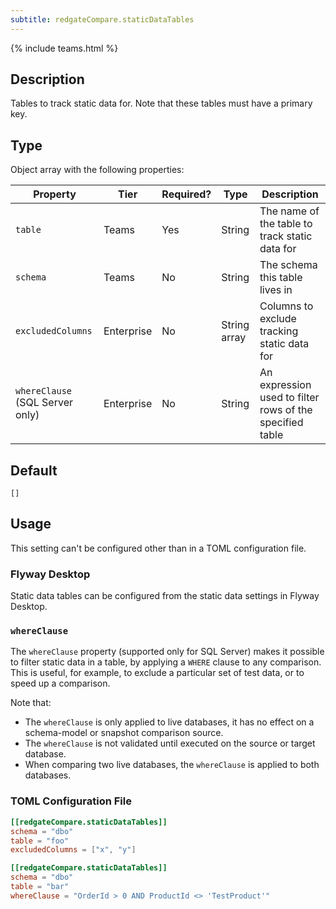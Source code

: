 ```yaml
---
subtitle: redgateCompare.staticDataTables
---
```


{% include teams.html %}

## Description

Tables to track static data for. Note that these tables must have a primary key.

## Type

Object array with the following properties:

| Property                        | Tier       | Required? | Type         | Description                                              |
|---------------------------------|------------|-----------|--------------|----------------------------------------------------------|
| `table`                         | Teams      | Yes       | String       | The name of the table to track static data for           |
| `schema`                        | Teams      | No        | String       | The schema this table lives in                           |
| `excludedColumns`               | Enterprise | No        | String array | Columns to exclude tracking static data for              |
| `whereClause` (SQL Server only) | Enterprise | No        | String       | An expression used to filter rows of the specified table |

## Default

`[]`

## Usage

This setting can't be configured other than in a TOML configuration file.

### Flyway Desktop

Static data tables can be configured from the static data settings in Flyway Desktop.

### `whereClause`

The `whereClause` property (supported only for SQL Server) makes it possible to filter static data in a table, by
applying a `WHERE` clause to any comparison. This is useful, for example, to exclude a particular set of test data, or
to speed up a comparison.

Note that:

- The `whereClause` is only applied to live databases, it has no effect on a schema-model or snapshot comparison source.
- The `whereClause` is not validated until executed on the source or target database.
- When comparing two live databases, the `whereClause` is applied to both databases.

### TOML Configuration File

```toml
[[redgateCompare.staticDataTables]]
schema = "dbo"
table = "foo"
excludedColumns = ["x", "y"]

[[redgateCompare.staticDataTables]]
schema = "dbo"
table = "bar"
whereClause = "OrderId > 0 AND ProductId <> 'TestProduct'"
```
